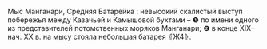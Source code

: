 ---
---

Мыс Манганари, Средняя Батарейка
: невысокий скалистый выступ побережья между Казачьей и Камышовой бухтами – ❶ по имени одного из представителей потомственных моряков Манганари; ❷ в конце XIX–нач. XX в. на мысу стояла небольшая батарея ⦃Ж4⦄.
